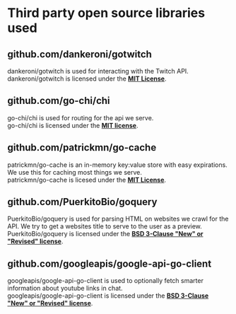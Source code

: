 # Third party open source libraries used
## github.com/dankeroni/gotwitch
dankeroni/gotwitch is used for interacting with the Twitch API.  
dankeroni/gotwitch is licensed under the [**MIT License**](https://github.com/dankeroni/gotwitch/blob/master/LICENSE).

## github.com/go-chi/chi
go-chi/chi is used for routing for the api we serve.  
go-chi/chi is licensed under the [**MIT license**](https://github.com/go-chi/chi/blob/master/LICENSE).

## github.com/patrickmn/go-cache
patrickmn/go-cache is an in-memory key:value store with easy expirations. We use this for caching most things we serve.  
patrickmn/go-cache is licesed under the [**MIT License**](https://github.com/patrickmn/go-cache/blob/master/LICENSE).

## github.com/PuerkitoBio/goquery
PuerkitoBio/goquery is used for parsing HTML on websites we crawl for the API. We try to get a websites title to serve to the user as a preview.  
PuerkitoBio/goquery is licensed under the [**BSD 3-Clause "New" or "Revised" license**](https://github.com/PuerkitoBio/goquery/blob/master/LICENSE).

## github.com/googleapis/google-api-go-client
googleapis/google-api-go-client is used to optionally fetch smarter information about youtube links in chat.  
googleapis/google-api-go-client is licensed under the [**BSD 3-Clause "New" or "Revised" license**](https://github.com/googleapis/google-api-go-client/blob/master/LICENSE).

